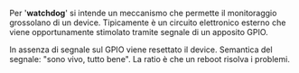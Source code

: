 Per '**watchdog**' si intende un meccanismo che permette il monitoraggio grossolano di un device. Tipicamente è un circuito elettronico esterno che viene opportunamente stimolato tramite segnale di un apposito GPIO.

In assenza di segnale sul GPIO viene resettato il device. Semantica del segnale: "sono vivo, tutto bene". La ratio è che un reboot risolva i problemi.